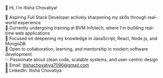 👋 Hi, I'm Itisha Chovatiya!    

🚀 Aspiring Full Stack Developer actively sharpening my skills through real-world experience  
🏢 Currently undergoing training at BVM Infotech, where I'm building real-time web applications  
🌱 Focused on deepening my knowledge in JavaScript, React, Node.js, and MongoDB  
🤝 Open to collaboration, learning, and mentorship in modern software development  
✨ Passionate about clean code, scalable systems, and user-centric design  
📧 Email: itishachovatiya7096@gmail.com  
💼 LinkedIn: Itisha Chovatiya  
